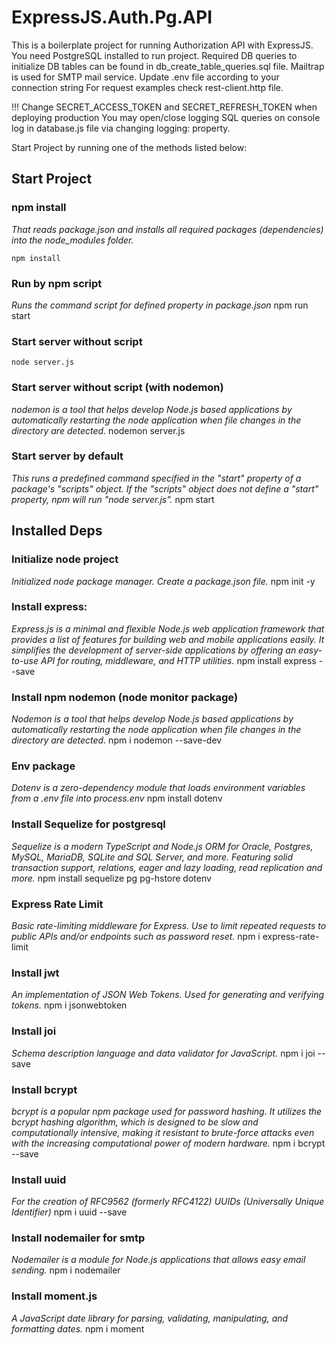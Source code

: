# ExpressJS.Auth.Pg.API

This is a boilerplate project for running Authorization API with ExpressJS.
You need PostgreSQL installed to run project. Required DB queries to initialize DB tables can be found in db_create_table_queries.sql file. 
Mailtrap is used for SMTP mail service. Update .env file according to your connection string
For request examples check rest-client.http file. 

!!! Change SECRET_ACCESS_TOKEN and SECRET_REFRESH_TOKEN when deploying production
You may open/close logging SQL queries on console log in database.js file via changing logging: property. 

Start Project by running one of the methods listed below: 

## Start Project

### npm install
*That reads package.json and installs all required packages (dependencies) into the node_modules folder.*

    npm install

### Run by npm script
*Runs the command script for defined property in package.json*
    npm run start

### Start server without script
    node server.js

### Start server without script (with nodemon)
*nodemon is a tool that helps develop Node.js based applications by automatically restarting the node application when file changes in the directory are detected.*
    nodemon server.js

### Start server by default 
*This runs a predefined command specified in the "start" property of a package's "scripts" object. If the "scripts" object does not define a "start" property, npm will run "node server.js".*
    npm start


## Installed Deps

### Initialize node project
*Initialized node package manager. Create a package.json file.*
    npm init -y

### Install express:
*Express.js is a minimal and flexible Node.js web application framework that provides a list of features for building web and mobile applications easily. It simplifies the development of server-side applications by offering an easy-to-use API for routing, middleware, and HTTP utilities.*
    npm install express --save

### Install npm nodemon (node monitor package)
*Nodemon is a tool that helps develop Node.js based applications by automatically restarting the node application when file changes in the directory are detected.*
    npm i nodemon --save-dev

### Env package
*Dotenv is a zero-dependency module that loads environment variables from a .env file into process.env*
    npm install dotenv

### Install Sequelize for postgresql
*Sequelize is a modern TypeScript and Node.js ORM for Oracle, Postgres, MySQL, MariaDB, SQLite and SQL Server, and more. Featuring solid transaction support, relations, eager and lazy loading, read replication and more.*
    npm install sequelize pg pg-hstore dotenv

### Express Rate Limit
*Basic rate-limiting middleware for Express. Use to limit repeated requests to public APIs and/or endpoints such as password reset.*
    npm i express-rate-limit

### Install jwt
*An implementation of JSON Web Tokens. Used for generating and verifying tokens.*
    npm i jsonwebtoken

### Install joi
*Schema description language and data validator for JavaScript.*
    npm i joi --save

### Install bcrypt
*bcrypt is a popular npm package used for password hashing. It utilizes the bcrypt hashing algorithm, which is designed to be slow and computationally intensive, making it resistant to brute-force attacks even with the increasing computational power of modern hardware.*
    npm i bcrypt --save

### Install uuid
*For the creation of RFC9562 (formerly RFC4122) UUIDs (Universally Unique Identifier)*
    npm i uuid --save

### Install nodemailer for smtp
*Nodemailer is a module for Node.js applications that allows easy email sending.*
    npm i nodemailer

### Install moment.js
*A JavaScript date library for parsing, validating, manipulating, and formatting dates.*
    npm i moment